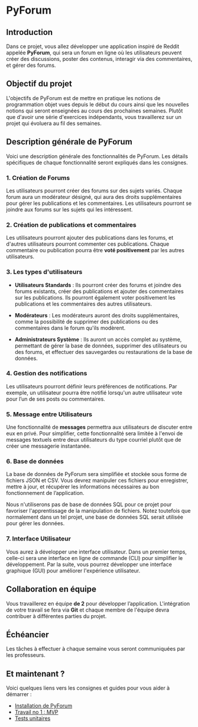 # PyForum

## Introduction

Dans ce projet, vous allez développer une application inspiré de
Reddit appelée **PyForum**, qui sera un forum en ligne où les utilisateurs
peuvent créer des discussions, poster des contenus, interagir via des
commentaires, et gérer des forums.

## Objectif du projet

L'objectifs de PyForum est de mettre en pratique les notions de programmation
objet vues depuis le début du cours ainsi que les nouvelles notions qui seront
enseignées au cours des prochaines semaines. Plutôt que d'avoir une série
d'exercices indépendants, vous travaillerez sur un projet qui évoluera
au fil des semaines.


## Description générale de PyForum

Voici une description générale des fonctionnalités de PyForum. Les détails
spécifiques de chaque fonctionnalité seront expliqués dans les consignes.

### 1. Création de Forums

Les utilisateurs pourront créer des forums sur des sujets variés. Chaque forum
aura un modérateur désigné, qui aura des droits supplémentaires pour gérer les
publications et les commentaires. Les utilisateurs pourront se joindre aux
forums sur les sujets qui les intéressent.

### 2. Création de publications et commentaires

Les utilisateurs pourront ajouter des publications dans les forums, et d'autres
utilisateurs pourront commenter ces publications. Chaque commentaire ou
publication pourra être **voté positivement** par les autres utilisateurs. 

### 3. Les types d'utilisateurs

- **Utilisateurs Standards** : Ils pourront créer des forums et joindre des
  forums existants, créer des publications et ajouter des commentaires sur les
  publications. Ils pourront également voter positivement les publications et
  les commentaires des autres utilisateurs.

- **Modérateurs** : Les modérateurs auront des droits supplémentaires, comme la
  possibilité de supprimer des publications ou des commentaires dans le forum
  qu'ils modèrent.  

- **Administrateurs Système** : Ils auront un accès complet au système,
  permettant de gérer la base de données, supprimer des utilisateurs ou des
  forums, et effectuer des sauvegardes ou restaurations de la base de données.

### 4. Gestion des notifications

Les utilisateurs pourront définir leurs préférences de notifications. Par
exemple, un utilisateur pourra être notifié lorsqu'un autre utilisateur vote
pour l’un de ses posts ou commentaires.

### 5. Message entre Utilisateurs

Une fonctionnalité de **messages** permettra aux utilisateurs de discuter
entre eux en privé. Pour simplifier, cette fonctionnalité sera limitée à
l'envoi de messages textuels entre deux utilisateurs du type courriel
plutôt que de créer une messagerie instantanée.

### 6. Base de données

La base de données de PyForum sera simplifiée et stockée sous forme de
fichiers JSON et CSV. Vous devrez manipuler ces fichiers pour enregistrer, mettre
à jour, et récupérer les informations nécessaires au bon fonctionnement de
l’application.

Nous n'utiliserons pas de base de données SQL pour ce projet pour favoriser
l'apprentissage de la manipulation de fichiers. Notez toutefois que normalement
dans un tel projet, une base de données SQL serait utilisée pour gérer les
données.

### 7. Interface Utilisateur

Vous aurez à développer une interface utilisateur. Dans un premier temps, celle-ci
sera une interface en ligne de commande (CLI) pour simplifier le développement.
Par la suite, vous pourrez développer une interface graphique (GUI) pour
améliorer l'expérience utilisateur.


## Collaboration en équipe

Vous travaillerez en équipe **de 2** pour développer l’application. L'intégration de
votre travail se fera via **Git** et chaque membre de l'équipe devra
contribuer à différentes parties du projet.

## Échéancier

Les tâches à effectuer à chaque semaine vous seront communiquées par les
professeurs.

## Et maintenant ?

Voici quelques liens vers les consignes et guides pour vous aider à démarrer :

- [Installation de PyForum](./installation.md)
- [Travail no 1 : MVP](./travaux/01_MVP/01_Enonce.md)
- [Tests unitaires](./tests.md)